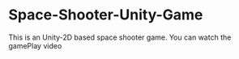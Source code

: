 # Space-Shooter-Unity-Game
This is an Unity-2D based space shooter game.
You can watch the gamePlay video 
